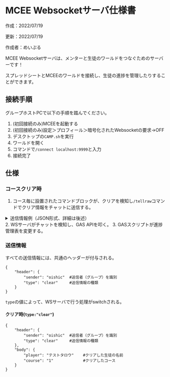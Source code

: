 # MCEE Websocketサーバ仕様書
作成：2022/07/19

更新：2022/07/19

作成者：めいぷる

MCEE Websocketサーバは、メンターと生徒のワールドをつなぐためのサーバーです！

スプレッドシートとMCEEのワールドを接続し、生徒の進捗を管理したりすることができます。


## 接続手順
グループホストPCで以下の手順を踏んでください。

1. (初回接続のみ)MCEEを起動する
2. (初回接続のみ)設定＞プロフィール＞暗号化されたWebsocketの要求→OFF
3. デスクトップの`CAMP.sh`を実行
4. ワールドを開く
5. コマンドで`/connect localhost:9999`と入力
6. 接続完了

## 仕様
### コースクリア時

1. コース毎に設置されたコマンドブロックが、クリアを検知し`/tellraw`コマンドでクリア情報をチャットに送信する。
<details>
<summary>送信情報例（JSON形式、詳細は後述）</summary>

```
{
    "header": {
        "sender": "oishic"  #送信者（グループ）を識別
        "type": "clear"     #送信情報の種類["clear","init"]
    },
    "body": {
        "player": "テストタロウ"    #クリアした生徒の名前
        "course": "1"             #クリアしたコース
    }
}
```
</details>
2. WSサーバがチャットを検知し、GAS APIを叩く。
3. GASスクリプトが進捗管理表を変更する。


### 送信情報
すべての送信情報には、共通のヘッダーが付与される。
```
{
    "header": {
        "sender": "oishic"  #送信者（グループ）を識別
        "type": "clear"     #送信情報の種類
    }
}
```
`type`の値によって、WSサーバで行う処理がswitchされる。

#### クリア時(`type:"clear"`)
```
{
    "header": {
        "sender": "oishic"  #送信者（グループ）を識別
        "type": "clear"     #送信情報の種類
    },
    "body": {
        "player": "テストタロウ"    #クリアした生徒の名前
        "course": "1"             #クリアしたコース
    }
}
```
